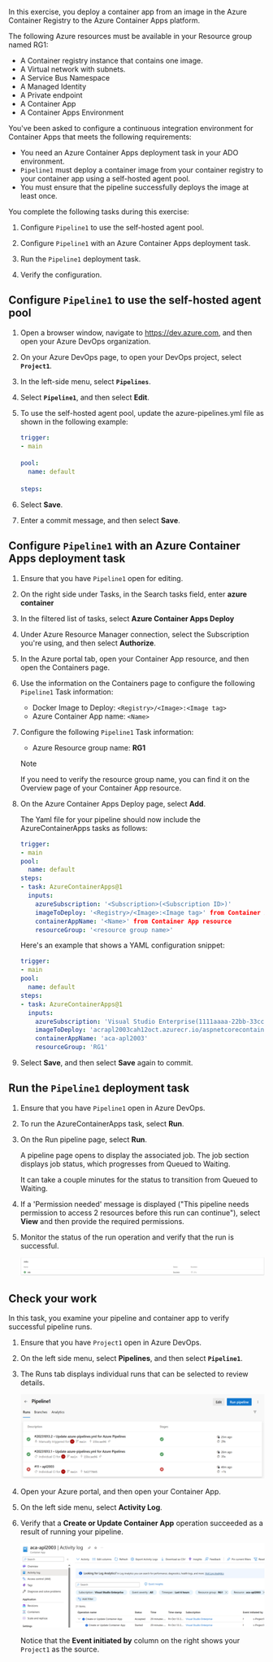 In this exercise, you deploy a container app from an image in the Azure Container Registry to the Azure Container Apps platform.

The following Azure resources must be available in your Resource group named RG1:

- A Container registry instance that contains one image.
- A Virtual network with subnets.
- A Service Bus Namespace
- A Managed Identity
- A Private endpoint
- A Container App
- A Container Apps Environment

You've been asked to configure a continuous integration environment for Container Apps that meets the following requirements:

- You need an Azure Container Apps deployment task in your ADO environment.
- `Pipeline1` must deploy a container image from your container registry to your container app using a self-hosted agent pool.
- You must ensure that the pipeline successfully deploys the image at least once.

You complete the following tasks during this exercise:

1. Configure `Pipeline1` to use the self-hosted agent pool.

1. Configure `Pipeline1` with an Azure Container Apps deployment task.

1. Run the `Pipeline1` deployment task.

1. Verify the configuration.

## Configure `Pipeline1` to use the self-hosted agent pool

1. Open a browser window, navigate to https://dev.azure.com, and then open your Azure DevOps organization.

1. On your Azure DevOps page, to open your DevOps project, select **`Project1`**.

1. In the left-side menu, select **`Pipelines`**.

1. Select **`Pipeline1`**, and then select **Edit**.

1. To use the self-hosted agent pool, update the azure-pipelines.yml file as shown in the following example:

    ```yml
    trigger:
    - main
    
    pool:
      name: default
    
    steps:
    ```

1. Select **Save**.

1. Enter a commit message, and then select **Save**.

## Configure `Pipeline1` with an Azure Container Apps deployment task

1. Ensure that you have `Pipeline1` open for editing.

1. On the right side under Tasks, in the Search tasks field, enter **azure container**

1. In the filtered list of tasks, select **Azure Container Apps Deploy**

1. Under Azure Resource Manager connection, select the Subscription you're using, and then select **Authorize**.

1. In the Azure portal tab, open your Container App resource, and then open the Containers page.

1. Use the information on the Containers page to configure the following `Pipeline1` Task information:

    - Docker Image to Deploy: `<Registry>/<Image>:<Image tag>`
    - Azure Container App name: `<Name>`

1. Configure the following `Pipeline1` Task information:

    - Azure Resource group name: **RG1**

    > [!NOTE]
    > If you need to verify the resource group name, you can find it on the Overview page of your Container App resource.

1. On the Azure Container Apps Deploy page, select **Add**.

    The Yaml file for your pipeline should now include the AzureContainerApps tasks as follows:

    ```yml
    trigger:
    - main
    pool:
      name: default
    steps:
    - task: AzureContainerApps@1
      inputs:
        azureSubscription: '<Subscription>(<Subscription ID>)'
        imageToDeploy: '<Registry>/<Image>:<Image tag>' from Container App resource
        containerAppName: '<Name>' from Container App resource 
        resourceGroup: '<resource group name>'
    
    ```

    Here's an example that shows a YAML configuration snippet:

    ```yml
    trigger:
    - main
    pool:
      name: default
    steps:
    - task: AzureContainerApps@1
      inputs:
        azureSubscription: 'Visual Studio Enterprise(1111aaaa-22bb-33cc-44dd-555555eeeeee)'
        imageToDeploy: 'acrapl2003cah12oct.azurecr.io/aspnetcorecontainer:latest'
        containerAppName: 'aca-apl2003'
        resourceGroup: 'RG1'
    ```

1. Select **Save**, and then select **Save** again to commit.

## Run the `Pipeline1` deployment task

1. Ensure that you have `Pipeline1` open in Azure DevOps.

1. To run the AzureContainerApps task, select **Run**.

1. On the Run pipeline page, select **Run**.

    A pipeline page opens to display the associated job. The job section displays job status, which progresses from Queued to Waiting.

    It can take a couple minutes for the status to transition from Queued to Waiting.

1. If a 'Permission needed' message is displayed ("This pipeline needs permission to access 2 resources before this run can continue"), select **View** and then provide the required permissions.

1. Monitor the status of the run operation and verify that the run is successful.

    ![Screenshot of Azure Pipelines showing a successful run of Pipeline1.](../media/pipeline-progress-run-success.png)

## Check your work

In this task, you examine your pipeline and container app to verify successful pipeline runs.

1. Ensure that you have `Project1` open in Azure DevOps.

1. On the left side menu, select **Pipelines**, and then select **`Pipeline1`**.

1. The Runs tab displays individual runs that can be selected to review details.

    ![Screenshot of Azure Pipelines showing the Runs tab for Pipeline1 after running the job.](../media/pipeline-run-validation-devops.png)

1. Open your Azure portal, and then open your Container App.

1. On the left side menu, select **Activity Log**.

1. Verify that a **Create or Update Container App** operation succeeded as a result of running your pipeline.

    ![Screenshot of a Container App Activity Log showing a successful Create or Update Container App operation.](../media/pipeline-run-validation-azure-portal.png)

    Notice that the **Event initiated by** column on the right shows your `Project1` as the source.

